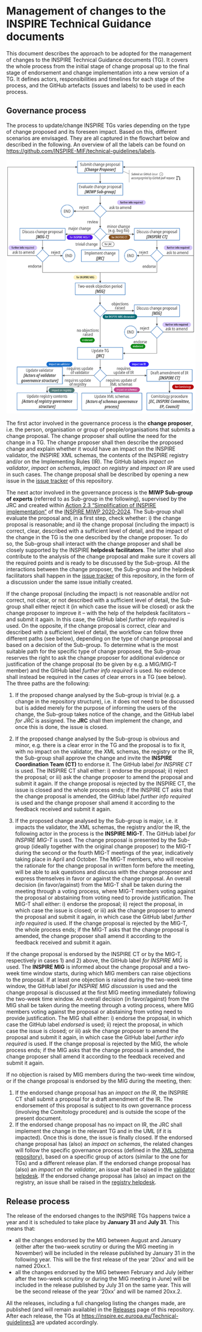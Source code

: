 # Management of changes to the INSPIRE Technical Guidance documents

This document describes the approach to be adopted for the management of changes to the INSPIRE Technical Guidance documents (TG). It covers the whole process from the initial stage of change proposal up to the final stage of endorsement and change implementation into a new version of a TG. It defines actors, responsibilities and timelines for each stage of the process, and the GitHub artefacts (issues and labels) to be used in each process.

## Governance process

The process to update/change INSPIRE TGs varies depending on the type of change proposed and its foreseen impact. Based on this, different scenarios are envisaged. They are all captured in the flowchart below and described in the following. An overview of all the labels can be found on https://github.com/INSPIRE-MIF/technical-guidelines/labels.

<p align="center">
 <img src="workflow.png?raw=true" width="800" alt="Workflow">
</p>

The first actor involved in the governance process is the **change proposer**, i.e. the person, organisation or group of people/organisations that submits a change proposal. The change proposer shall outline the need for the change in a TG. The change proposer shall then describe the proposed change and explain whether it would have an impact on the INSPIRE validator, the INSPIRE XML schemas, the contents of the INSPIRE registry and/or on the Implementing Rules (IR). The GitHub labels _impact on validator_, _impact on schemas_, _impact on registry_ and _impact on IR_ are used in such cases. The change proposal shall be described by opening a new issue in the [issue tracker](https://github.com/INSPIRE-MIF/technical-guidelines/issues) of this repository.

The next actor involved in the governance process is the **MIWP Sub-group of experts** (referred to as Sub-group in the following), supervised by the JRC and created within [Action 2.3 “Simplification of INSPIRE implementation”](https://webgate.ec.europa.eu/fpfis/wikis/display/InspireMIG/Action+2.3+Simplification+of+INSPIRE+implementation) of the [INSPIRE MIWP 2020-2024](https://webgate.ec.europa.eu/fpfis/wikis/display/InspireMIG/INSPIRE+work+programme+2021-24). The Sub-group shall evaluate the proposal and, in a first step, check whether: i) the change proposal is reasonable; and ii) the change proposal (including the impact) is correct, clear, described with a sufficient level of detail, and the impact of the change in the TG is the one described by the change proposer. To do so, the Sub-group shall interact with the change proposer and shall be closely supported by the INSPIRE **helpdesk facilitators**. The latter shall also contribute to the analysis of the change proposal and make sure it covers all the required points and is ready to be discussed by the Sub-group. All the interactions between the change proposer, the Sub-group and the helpdesk facilitators shall happen in the [issue tracker](https://github.com/INSPIRE-MIF/technical-guidelines/issues) of this repository, in the form of a discussion under the same issue initially created.

If the change proposal (including the impact) is not reasonable and/or not correct, not clear, or not described with a sufficient level of detail, the Sub-group shall either reject it (in which case the issue will be closed) or ask the change proposer to improve it – with the help of the helpdesk facilitators – and submit it again. In this case, the GitHub label _further info required_ is used. On the opposite, if the change proposal is correct, clear and described with a sufficient level of detail, the workflow can follow three different paths (see below), depending on the type of change proposal and based on a decision of the Sub-group. To determine what is the most suitable path for the specific type of change proposed, the Sub-group reserves the right to ask the change proposer for additional evidence or justification of the change proposal (to be given by e.g. a MIG/MIG-T member) and the GitHub label _further info required_ is used. No evidence shall instead be required in the cases of clear errors in a TG (see below). The three paths are the following:

1) If the proposed change analysed by the Sub-group is trivial (e.g. a change in the repository structure), i.e. it does not need to be discussed but is added merely for the purpose of informing the users of the change, the Sub-group takes notice of the change, and the GitHub label _for JRC_ is assigned. The **JRC** shall then implement the change, and once this is done, the issue is closed.

2) If the proposed change analysed by the Sub-group is obvious and minor, e.g. there is a clear error in the TG and the proposal is to fix it, with no impact on the validator, the XML schemas, the registry or the IR, the Sub-group shall approve the change and invite the **INSPIRE Coordination Team (CT)** to endorse it. The GitHub label _for INSPIRE CT_ is used. The INSPIRE CT shall either: i) endorse the proposal; ii) reject the proposal; or iii) ask the change proposer to amend the proposal and submit it again. If the change proposal is rejected by the INSPIRE CT, the issue is closed and the whole process ends; if the INSPIRE CT asks that the change proposal is amended, the GitHub label _further info required_ is used and the change proposer shall amend it according to the feedback received and submit it again.
 
3) If the proposed change analysed by the Sub-group is major, i.e. it impacts the validator, the XML schemas, the registry and/or the IR, the following actor in the process is the **INSPIRE MIG-T**. The GitHub label _for INSPIRE MIG-T_ is used. The change proposal is presented by the Sub-group (ideally together with the original change proposer) to the MIG-T during the second or the fourth MIG-T meetings of the year, indicatively taking place in April and October. The MIG-T members, who will receive the rationale for the change proposal in written form before the meeting, will be able to ask questions and discuss with the change proposer and express themselves in favor or against the change proposal. An overall decision (in favor/against) from the MIG-T shall be taken during the meeting through a voting process, where MIG-T members voting against the proposal or abstaining from voting need to provide justification. The MIG-T shall either: i) endorse the proposal; ii) reject the proposal, in which case the issue is closed; or iii) ask the change proposer to amend the proposal and submit it again, in which case the GitHub label _further info required_ is used. If the change proposal is rejected by the MIG-T, the whole process ends; if the MIG-T asks that the change proposal is amended, the change proposer shall amend it according to the feedback received and submit it again.

If the change proposal is endorsed by the INSPIRE CT or by the MIG-T, respectively in cases 1) and 2) above, the GitHub label _for INSPIRE MIG_ is used. The **INSPIRE MIG** is informed about the change proposal and a two-week time window starts, during which MIG members can raise objections to the proposal. If at least one objection is raised during the two-week time window, the GitHub label _for INSPIRE MIG discussion_ is used and the change proposal is discussed at the first MIG meeting immediately following the two-week time window. An overall decision (in favor/against) from the MIG shall be taken during the meeting through a voting process, where MIG members voting against the proposal or abstaining from voting need to provide justification. The MIG shall either: i) endorse the proposal, in which case the GitHub label _endorsed_ is used; ii) reject the proposal, in which case the issue is closed; or iii) ask the change proposer to amend the proposal and submit it again, in which case the GitHub label _further info required_ is used. If the change proposal is rejected by the MIG, the whole process ends; if the MIG asks that the change proposal is amended, the change proposer shall amend it according to the feedback received and submit it again.

If no objection is raised by MIG members during the two-week time window, or if the change proposal is endorsed by the MIG during the meeting, then:

1) If the endorsed change proposal has an _impact on the IR_, the INSPIRE CT shall submit a proposal for a draft amendment of the IR. The endorsement of this proposal is subject to its own governance process (involving the Comitology procedure) and is outside the scope of the present document.
2) If the endorsed change proposal has no impact on IR, the JRC shall implement the change in the relevant TG and in the UML (if it is impacted). Once this is done, the issue is finally closed. If the endorsed change proposal has (also) an _impact on schemas_, the related changes will follow the specific governance process (defined in the [XML schema repository](https://github.com/INSPIRE-MIF/application-schemas)), based on a specific group of actors (similar to the one for TGs) and a different release plan. If the endorsed change proposal has (also) an _impact on the validator_, an issue shall be raised in the [validator helpdesk](https://github.com/INSPIRE-MIF/helpdesk-validator). If the endorsed change proposal has (also) an impact on the registry, an issue shall be raised in the [registry helpdesk](https://github.com/INSPIRE-MIF/helpdesk-registry). 

## Release process

The release of the endorsed changes to the INSPIRE TGs happens twice a year and it is scheduled to take place by **January 31** and **July 31**. This means that:

* all the changes endorsed by the MIG between August and January (either after the two-week scrutiny or during the MIG meeting in November) will be included in the release published by January 31 in the following year. This will be the first release of the year ‘20xx’ and will be named 20xx.1.
* all the changes endorsed by the MIG between February and July (either after the two-week scrutiny or during the MIG meeting in June) will be included in the release published by July 31 on the same year. This will be the second release of the year ‘20xx’ and will be named 20xx.2.

All the releases, including a full changelog listing the changes made, are published (and will remain available) in the [Releases](https://github.com/INSPIRE-MIF/technical-guidelines/releases) page of this repository. After each release, the TGs at https://inspire.ec.europa.eu/Technical-guidelines3 are updated accordingly.

